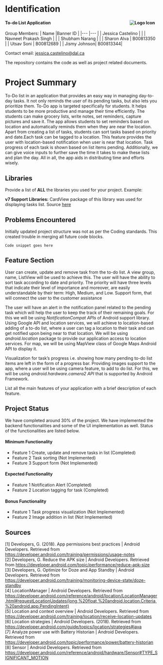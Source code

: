 # Identification
#### To-do List Application <img src="todo.png" alt="Logo Icon" style="float: right; margin-right: 10px;" />

Group Members:
| Name  	|Banner ID   	|
|---	|---	|
|  Jessica Castelino 	|    	|
|   Navneet Prakash Singh 	|   	|
| Shubham Narang  	|   	|
| Sharon Alva  	|  B00813350 	|
|   Utsav Soni   	|  B00812689	|
| Jismy Johnson| B00813344|

Contact email: jessica.castelino@dal.ca

The repository contains the code as well as project related documents.  


# Project Summary
To-Do list in an application that provides an easy way in managing day-to-day tasks. It not only reminds the user of its pending tasks, but also lets you prioritize them. To-Do app is targeted specifically for students. It helps students to be more productive and manage their time efficiently. The students can make grocery lists, write notes, set reminders, capture pictures and save it. The app allows students to set reminders based on location and automatically reminds them when they are near the location. Apart from creating a list of tasks, students can sort tasks based on priority and date.Each task can be tagged to a location. This feature provides the user with location-based notification when user is near that location. Task progress of each task is shown based on list items pending. Additionally, we can give voice inputs to further save the time it takes to make these lists and plan the day. All in all, the app aids in distributing time and efforts wisely.


## Libraries
Provide a list of **ALL** the libraries you used for your project. Example:

**v7 Support Libraries:** CardView package of this library was used for displaying tasks list. Source [here](https://developer.android.com/topic/libraries/support-library/packages)


## Problems Encountered

Initially updated project structure was not as per the Coding standards. This created trouble in merging all future code blocks.

```
Code snippet goes here
```

## Feature Section

User can create, update and remove task from the to-do list. A view group, name, ListView will be used to achieve this. The user will have the ability to sort task according to date and priority. The priority will have three levels that indicate their level of importance and moreover, are easily understandable by their term: High, Medium, and Low. Support form, that will connect the user to the customer assistance

The user will have an alert in the notification panel related to the pending task which will help the user to keep the track of their remaining goals. For this we will be using _NotificationCompat APIs_ of Android support library. Using Google API and location services, we will achieve to location-based adding of a to-do list, where a user can tag a location to their task and can get notified upon being near to that location. We will be using _android.location_ package to provide our application access to location services. For map, we will be using MapView class of Google Maps Android API to display it. 

Visualization for task’s progress i.e. showing how many pending to-do list items are left in the form of a progress bar. Providing images support to the app, where a user will be using camera feature, to add to do list. For this, we will be using _android.hardware.camera2 API_ that is supported by Android Framework.

List all the main features of your application with a brief description of each feature.

## Project Status
We have completed around 30% of the project. We have implemented the backend functionalities and some of the UI implementation as well. Status of the functionalities are listed below.

#### Minimum Functionality
- Feature 1 Create, update and remove tasks in list (Completed)
- Feature 2 Task sorting (Not Implemented)
- Feature 3 Support form (Not Implemented)

#### Expected Functionality
- Feature 1 Notification Alert (Completed)
- Feature 2 Location tagging for task (Completed)

#### Bonus Functionality
- Feature 1 Task progress visualization (Not Implemented)
- Feature 2 Image addition in list (Not Implemented)

## Sources
[1] Developers, G. (2018). App permissions best practices | Android Developers. Retrieved from https://developer.android.com/training/permissions/usage-notes<br/>
[2] Developers, G. Reduce the APK size | Android Developers. Retrieved from https://developer.android.com/topic/performance/reduce-apk-size <br/>
[3] Developers, G. Optimize for Doze and App Standby | Android Developers. Retrieved from https://developer.android.com/training/monitoring-device-state/doze-standby <br/>
[4] LocationManager  |  Android Developers. Retrieved from https://developer.android.com/reference/android/location/LocationManager.html#requestLocationUpdates(long,%20float,%20android.location.Criteria,%20android.app.PendingIntent) <br/>
[5] Location and context overview  |  Android Developers. Retrieved from https://developer.android.com/training/location/receive-location-updates <br/>
[6] Location strategies  |  Android Developers. (2018). Retrieved from https://developer.android.com/guide/topics/location/strategies#java <br/>
[7] Analyze power use with Battery Historian  |  Android Developers. Retrieved from https://developer.android.com/topic/performance/power/battery-historian <br/>
[8] Sensor  |  Android Developers. Retrieved from https://developer.android.com/reference/android/hardware/Sensor#TYPE_SIGNIFICANT_MOTION <br/>

